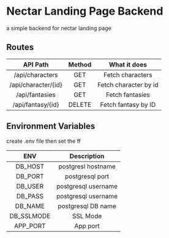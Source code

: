 # Nectar Landing Page Backend

a simple backend for nectar landing page

## Routes

|      API Path       | Method |     What it does      |
| :-----------------: | :----: | :-------------------: |
|   /api/characters   |  GET   |   Fetch characters    |
| /api/character/{id} |  GET   | Fetch character by id |
|   /api/fantasies    |  GET   |    Fetch fantasies    |
|  /api/fantasy/{id}  | DELETE |  Fetch fantasy by ID  |

## Environment Variables

create .env file then set the ff

|    ENV     |     Description     |
| :--------: | :-----------------: |
|  DB_HOST   | postgresl hostname  |
|  DB_PORT   |   postgresql port   |
|  DB_USER   | postgresql username |
|  DB_PASS   | postgresql username |
|  DB_NAME   | postgresql DB name  |
| DB_SSLMODE |      SSL Mode       |
|  APP_PORT  |      App port       |
